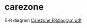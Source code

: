 # carezone

E-R diagram
[Carezone ERdiagram.pdf](https://github.com/sueryeon/carezone/files/12912366/Carezone.ERdiagram.pdf)
